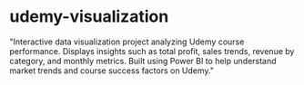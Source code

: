 # udemy-visualization
"Interactive data visualization project analyzing Udemy course performance. Displays insights such as total profit, sales trends, revenue by category, and monthly metrics. Built using Power BI to help understand market trends and course success factors on Udemy."
